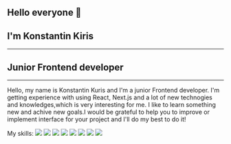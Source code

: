 ## Hello everyone 👋

## I'm Konstantin Kiris
---
## Junior Frontend developer

---

Hello, my name is Konstantin Kuris and I'm a junior Frontend developer. I'm getting experience with using React, Next.js and a lot of new technogies and knowledges,which is very interesting for me.
I like to learn something new and achive new goals.I would be grateful to help you to improve or implement interface for your project and I'll do my best to do it!

My skills:
[![](https://github.com/tandpfun/skill-icons/blob/main/icons/React-Light.svg)](https://react.dev/) 
[![](https://github.com/tandpfun/skill-icons/blob/main/icons/CSS.svg)]() 
[![](https://github.com/tandpfun/skill-icons/blob/main/icons/HTML.svg)](https://html.com/) 
[![](https://github.com/tandpfun/skill-icons/blob/main/icons/NextJS-Light.sv)](https://nextjs.org/) 
[![](https://github.com/tandpfun/skill-icons/blob/main/icons/TypeScript.svg)](https://www.typescriptlang.org/) 
[![](https://github.com/tandpfun/skill-icons/blob/main/icons/Redux.svg)](https://redux.js.org/) 
[![](https://github.com/tandpfun/skill-icons/blob/main/icons/Regex-Light.svg)](https://regexr.com/) 
[![](https://github.com/tandpfun/skill-icons/blob/main/icons/Redux.svg)](https://redux.js.org/) 
